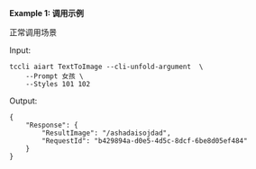 **Example 1: 调用示例**

正常调用场景

Input: 

```
tccli aiart TextToImage --cli-unfold-argument  \
    --Prompt 女孩 \
    --Styles 101 102
```

Output: 
```
{
    "Response": {
        "ResultImage": "/ashadaisojdad",
        "RequestId": "b429894a-d0e5-4d5c-8dcf-6be8d05ef484"
    }
}
```

